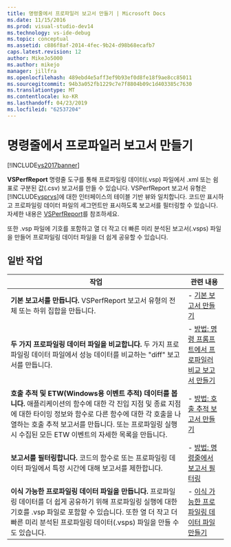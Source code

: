 ```yaml
---
title: 명령줄에서 프로파일러 보고서 만들기 | Microsoft Docs
ms.date: 11/15/2016
ms.prod: visual-studio-dev14
ms.technology: vs-ide-debug
ms.topic: conceptual
ms.assetid: c886f8af-2014-4fec-9b24-d98b68ecafb7
caps.latest.revision: 12
author: MikeJo5000
ms.author: mikejo
manager: jillfra
ms.openlocfilehash: 489ebd4e5aff3ef9b93ef0d8fe18f9ae8cc85011
ms.sourcegitcommit: 94b3a052fb1229c7e7f8804b09c1d403385c7630
ms.translationtype: MT
ms.contentlocale: ko-KR
ms.lasthandoff: 04/23/2019
ms.locfileid: "62537204"
---
```

# <a name="creating-profiler-reports-from-the-command-line"></a>명령줄에서 프로파일러 보고서 만들기
[!INCLUDE[vs2017banner](../includes/vs2017banner.md)]

**VSPerfReport** 명령줄 도구를 통해 프로파일링 데이터(.vsp) 파일에서 .xml 또는 쉼표로 구분된 값(.csv) 보고서를 만들 수 있습니다. VSPerfReport 보고서 유형은 [!INCLUDE[vsprvs](../includes/vsprvs-md.md)]에 대한 인터페이스의 테이블 기반 뷰와 일치합니다. 코드만 표시하고 프로파일링 데이터 파일의 세그먼트만 표시하도록 보고서를 필터링할 수 있습니다. 자세한 내용은 [VSPerfReport](../profiling/vsperfreport.md)를 참조하세요.  
  
 또한 .vsp 파일에 기호를 포함하고 열 더 작고 더 빠른 미리 분석된 보고서(.vsps) 파일을 만들어 프로파일링 데이터 파일을 더 쉽게 공유할 수 있습니다.  
  
## <a name="common-tasks"></a>일반 작업  
  
|작업|관련 내용|  
|----------|---------------------|  
|**기본 보고서를 만듭니다.** VSPerfReport 보고서 유형의 전체 또는 하위 집합을 만듭니다.|-   [기본 보고서 만들기](../profiling/creating-basic-profiling-reports-from-the-command-line.md)|  
|**두 가지 프로파일링 데이터 파일을 비교합니다.** 두 가지 프로파일링 데이터 파일에서 성능 데이터를 비교하는 "diff" 보고서를 만듭니다.|-   [방법: 명령 프롬프트에서 프로파일러 비교 보고서 만들기](../profiling/how-to-create-a-profiler-comparison-report-from-a-command-prompt.md)|  
|**호출 추적 및 ETW(Windows용 이벤트 추적) 데이터를 봅니다.** 애플리케이션의 함수에 대한 각 진입 지점 및 종료 지점에 대한 타이밍 정보와 함수로 다른 함수에 대한 각 호출을 나열하는 호출 추적 보고서를 만듭니다. 또는 프로파일링 실행 시 수집된 모든 ETW 이벤트의 자세한 목록을 만듭니다.|-   [방법: 호출 추적 보고서 만들기](../profiling/how-to-create-a-profiling-tools-call-trace-report.md)|  
|**보고서를 필터링합니다.** 코드의 함수로 또는 프로파일링 데이터 파일에서 특정 시간에 대해 보고서를 제한합니다.|-   [방법: 명령줄에서 보고서 필터링](../profiling/how-to-filter-reports-from-the-command-line.md)|  
|**이식 가능한 프로파일링 데이터 파일을 만듭니다.** 프로파일링 데이터를 더 쉽게 공유하기 위해 프로파일링 실행에 대한 기호를 .vsp 파일로 포함할 수 있습니다. 또한 열 더 작고 더 빠른 미리 분석된 프로파일링 데이터(.vsps) 파일을 만들 수도 있습니다.|-   [이식 가능한 프로파일링 데이터 파일 만들기](../profiling/creating-portable-profiling-data-files-from-the-command-line.md)|
